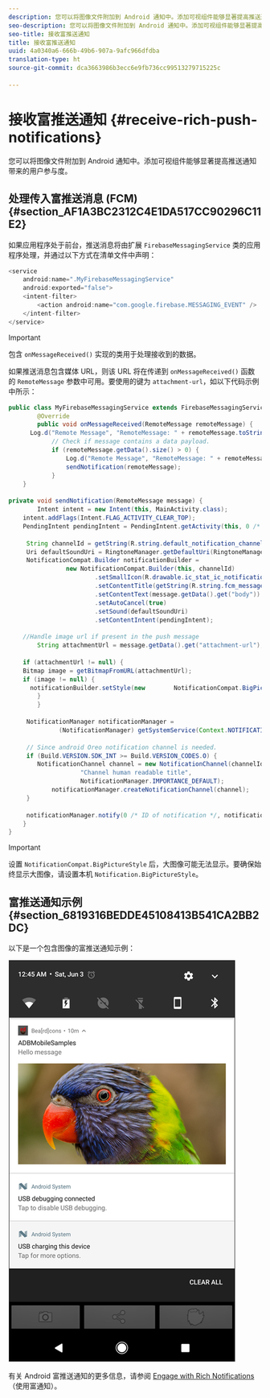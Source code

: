 ```yaml
---
description: 您可以将图像文件附加到 Android 通知中。添加可视组件能够显著提高推送通知带来的用户参与度。
seo-description: 您可以将图像文件附加到 Android 通知中。添加可视组件能够显著提高推送通知带来的用户参与度。
seo-title: 接收富推送通知
title: 接收富推送通知
uuid: 4a0340a6-666b-49b6-907a-9afc966dfdba
translation-type: ht
source-git-commit: dca3663986b3ecc6e9fb736cc99513279715225c

---
```



# 接收富推送通知 {#receive-rich-push-notifications}

您可以将图像文件附加到 Android 通知中。添加可视组件能够显著提高推送通知带来的用户参与度。

## 处理传入富推送消息 (FCM) {#section_AF1A3BC2312C4E1DA517CC90296C11E2}

如果应用程序处于前台，推送消息将由扩展 `FirebaseMessagingService` 类的应用程序处理，并通过以下方式在清单文件中声明：

```java
<service
    android:name=".MyFirebaseMessagingService"
    android:exported="false">
    <intent-filter>
        <action android:name="com.google.firebase.MESSAGING_EVENT" />
    </intent-filter>
</service>
```

>[!IMPORTANT]
>
>包含 `onMessageReceived()` 实现的类用于处理接收到的数据。

如果推送消息包含媒体 URL，则该 URL 将在传递到 `onMessageReceived()` 函数的 `RemoteMessage` 参数中可用。要使用的键为 `attachment-url`，如以下代码示例中所示：

```java
public class MyFirebaseMessagingService extends FirebaseMessagingService {
        @Override
        public void onMessageReceived(RemoteMessage remoteMessage) {
      Log.d("Remote Message", "RemoteMessage: " + remoteMessage.toString());
            // Check if message contains a data payload.
            if (remoteMessage.getData().size() > 0) {
                Log.d("Remote Message", "RemoteMessage: " + remoteMessage.getData());
                sendNotification(remoteMessage);
            }
    }
 
private void sendNotification(RemoteMessage message) {
        Intent intent = new Intent(this, MainActivity.class);
    intent.addFlags(Intent.FLAG_ACTIVITY_CLEAR_TOP);
    PendingIntent pendingIntent = PendingIntent.getActivity(this, 0 /* Request code */, intent, PendingIntent.FLAG_ONE_SHOT);

     String channelId = getString(R.string.default_notification_channel_id);
     Uri defaultSoundUri = RingtoneManager.getDefaultUri(RingtoneManager.TYPE_NOTIFICATION);
     NotificationCompat.Builder notificationBuilder =
                new NotificationCompat.Builder(this, channelId)
                        .setSmallIcon(R.drawable.ic_stat_ic_notification)
                        .setContentTitle(getString(R.string.fcm_message))
                        .setContentText(message.getData().get("body"))
                        .setAutoCancel(true)
                        .setSound(defaultSoundUri)
                        .setContentIntent(pendingIntent);
  
    //Handle image url if present in the push message 
        String attachmentUrl = message.getData().get("attachment-url");
  
    if (attachmentUrl != null) { 
    Bitmap image = getBitmapFromURL(attachmentUrl); 
    if (image != null) { 
      notificationBuilder.setStyle(new        NotificationCompat.BigPictureStyle().bigPicture(image)); 
        } 
        } 

     NotificationManager notificationManager =
              (NotificationManager) getSystemService(Context.NOTIFICATION_SERVICE);

     // Since android Oreo notification channel is needed.
     if (Build.VERSION.SDK_INT >= Build.VERSION_CODES.O) {
        NotificationChannel channel = new NotificationChannel(channelId,
                    "Channel human readable title",
                    NotificationManager.IMPORTANCE_DEFAULT);
            notificationManager.createNotificationChannel(channel);
     }

     notificationManager.notify(0 /* ID of notification */, notificationBuilder.build());
    }
}
```

>[!IMPORTANT]
>
>设置 `NotificationCompat.BigPictureStyle` 后，大图像可能无法显示。要确保始终显示大图像，请设置本机 `Notification.BigPictureStyle`。

## 富推送通知示例 {#section_6819316BEDDE45108413B541CA2BB2DC}

以下是一个包含图像的富推送通知示例：

![](assets/rich-push-notification_example.png)

有关 Android 富推送通知的更多信息，请参阅 [Engage with Rich Notifications](https://developer.android.com/distribute/best-practices/engage/rich-notifications.html)（使用富通知）。
